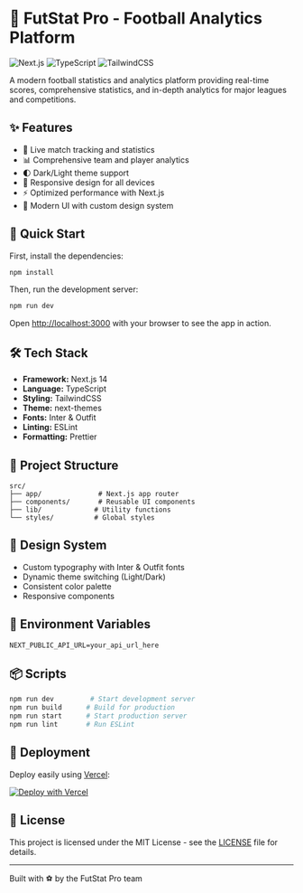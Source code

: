 # 🌟 FutStat Pro - Football Analytics Platform

![Next.js](https://img.shields.io/badge/Next.js-14-000000?style=for-the-badge&logo=next.js)
![TypeScript](https://img.shields.io/badge/TypeScript-5-007ACC?style=for-the-badge&logo=typescript)
![TailwindCSS](https://img.shields.io/badge/Tailwind-3-38B2AC?style=for-the-badge&logo=tailwind-css)

A modern football statistics and analytics platform providing real-time scores, comprehensive statistics, and in-depth analytics for major leagues and competitions.

## ✨ Features

- 🎯 Live match tracking and statistics
- 📊 Comprehensive team and player analytics
- 🌓 Dark/Light theme support
- 📱 Responsive design for all devices
- ⚡ Optimized performance with Next.js
- 🎨 Modern UI with custom design system

## 🚀 Quick Start

First, install the dependencies:

```bash
npm install
```

Then, run the development server:

```bash
npm run dev
```

Open [http://localhost:3000](http://localhost:3000) with your browser to see the app in action.

## 🛠️ Tech Stack

- **Framework:** Next.js 14
- **Language:** TypeScript
- **Styling:** TailwindCSS
- **Theme:** next-themes
- **Fonts:** Inter & Outfit
- **Linting:** ESLint
- **Formatting:** Prettier

## 📁 Project Structure

```
src/
├── app/              # Next.js app router
├── components/       # Reusable UI components
├── lib/             # Utility functions
└── styles/          # Global styles
```

## 🎨 Design System

- Custom typography with Inter & Outfit fonts
- Dynamic theme switching (Light/Dark)
- Consistent color palette
- Responsive components

## 🔧 Environment Variables

```env
NEXT_PUBLIC_API_URL=your_api_url_here
```

## 📦 Scripts

```bash
npm run dev         # Start development server
npm run build      # Build for production
npm run start      # Start production server
npm run lint       # Run ESLint
```

## 🚀 Deployment

Deploy easily using [Vercel](https://vercel.com):

[![Deploy with Vercel](https://vercel.com/button)](https://vercel.com/new)

## 📄 License

This project is licensed under the MIT License - see the [LICENSE](LICENSE) file for details.

---

Built with ⚽ by the FutStat Pro team
